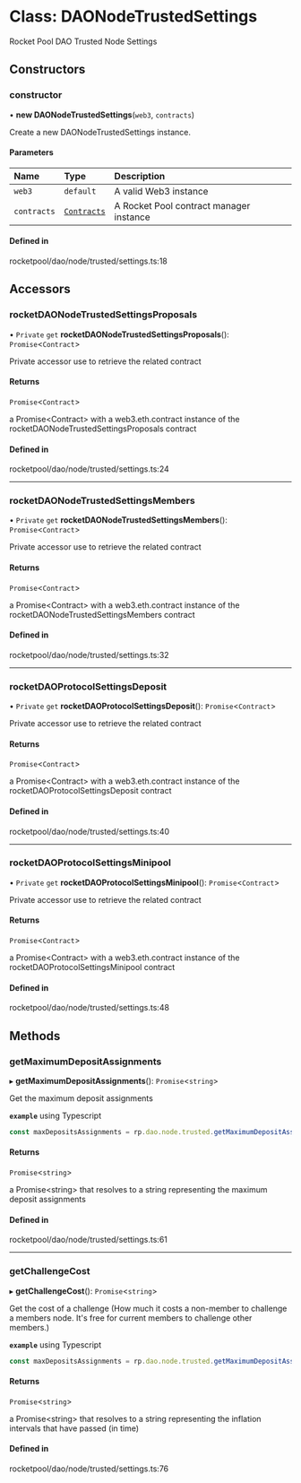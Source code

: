# Class: DAONodeTrustedSettings

Rocket Pool DAO Trusted Node Settings

## Constructors

### constructor

• **new DAONodeTrustedSettings**(`web3`, `contracts`)

Create a new DAONodeTrustedSettings instance.

#### Parameters

| Name | Type | Description |
| :------ | :------ | :------ |
| `web3` | `default` | A valid Web3 instance |
| `contracts` | [`Contracts`](Contracts.md) | A Rocket Pool contract manager instance |

#### Defined in

rocketpool/dao/node/trusted/settings.ts:18

## Accessors

### rocketDAONodeTrustedSettingsProposals

• `Private` `get` **rocketDAONodeTrustedSettingsProposals**(): `Promise`<`Contract`\>

Private accessor use to retrieve the related contract

#### Returns

`Promise`<`Contract`\>

a Promise<Contract\> with a web3.eth.contract instance of the rocketDAONodeTrustedSettingsProposals contract

#### Defined in

rocketpool/dao/node/trusted/settings.ts:24

___

### rocketDAONodeTrustedSettingsMembers

• `Private` `get` **rocketDAONodeTrustedSettingsMembers**(): `Promise`<`Contract`\>

Private accessor use to retrieve the related contract

#### Returns

`Promise`<`Contract`\>

a Promise<Contract\> with a web3.eth.contract instance of the rocketDAONodeTrustedSettingsMembers contract

#### Defined in

rocketpool/dao/node/trusted/settings.ts:32

___

### rocketDAOProtocolSettingsDeposit

• `Private` `get` **rocketDAOProtocolSettingsDeposit**(): `Promise`<`Contract`\>

Private accessor use to retrieve the related contract

#### Returns

`Promise`<`Contract`\>

a Promise<Contract\> with a web3.eth.contract instance of the rocketDAOProtocolSettingsDeposit contract

#### Defined in

rocketpool/dao/node/trusted/settings.ts:40

___

### rocketDAOProtocolSettingsMinipool

• `Private` `get` **rocketDAOProtocolSettingsMinipool**(): `Promise`<`Contract`\>

Private accessor use to retrieve the related contract

#### Returns

`Promise`<`Contract`\>

a Promise<Contract\> with a web3.eth.contract instance of the rocketDAOProtocolSettingsMinipool contract

#### Defined in

rocketpool/dao/node/trusted/settings.ts:48

## Methods

### getMaximumDepositAssignments

▸ **getMaximumDepositAssignments**(): `Promise`<`string`\>

Get the maximum deposit assignments

**`example`** using Typescript
```ts
const maxDepositsAssignments = rp.dao.node.trusted.getMaximumDepositAssignments().then((val: string) => { val };
```

#### Returns

`Promise`<`string`\>

a Promise<string\> that resolves to a string representing the maximum deposit assignments

#### Defined in

rocketpool/dao/node/trusted/settings.ts:61

___

### getChallengeCost

▸ **getChallengeCost**(): `Promise`<`string`\>

Get the cost of a challenge (How much it costs a non-member to challenge a members node. It's free for current members to challenge other members.)

**`example`** using Typescript
```ts
const maxDepositsAssignments = rp.dao.node.trusted.getMaximumDepositAssignments().then((val: string) => { val };
```

#### Returns

`Promise`<`string`\>

a Promise<string\> that resolves to a string representing the inflation intervals that have passed (in time)

#### Defined in

rocketpool/dao/node/trusted/settings.ts:76

